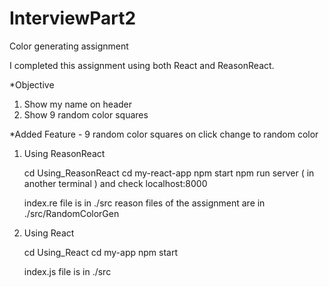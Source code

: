 # InterviewPart2
Color generating assignment
									

I completed this assignment using both React and ReasonReact.

*Objective 
1. Show my name on header
2. Show 9 random color squares
	     	   
*Added Feature - 9 random color squares on click change to random color 

 1. Using ReasonReact
 
    cd Using_ReasonReact
    cd my-react-app
    npm start
    npm run server ( in another terminal ) and check localhost:8000
    
    index.re file is in ./src
    reason files of the assignment are in ./src/RandomColorGen
    
    
 2. Using React
    
    cd Using_React
    cd my-app 
    npm start
    
    index.js file is in ./src
